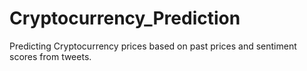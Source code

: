 # Cryptocurrency_Prediction

Predicting Cryptocurrency prices based on past prices and sentiment scores from tweets.
